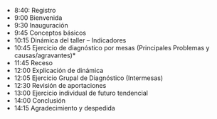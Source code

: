 
* 8:40: Registro
* 9:00 Bienvenida
* 9:30 Inauguración
* 9:45 Conceptos básicos
* 10:15 Dinámica del taller – Indicadores
* 10:45 Ejercicio de diagnóstico por mesas (Principales Problemas y causas/agravantes)* 
* 11:45 Receso
* 12:00 Explicación de dinámica
* 12:05 Ejercicio Grupal de Diagnóstico (Intermesas) 
* 12:30 Revisión de aportaciones
* 13:00 Ejercicio individual de futuro tendencial
* 14:00 Conclusión
* 14:15 Agradecimiento y despedida

